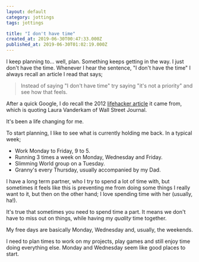 ```yaml
---
layout: default
category: jottings
tags: jottings

title: "I don't have time"
created_at: 2019-06-30T00:47:33.000Z
published_at: 2019-06-30T01:02:19.000Z
---
```

I keep planning to... well, plan. Something keeps getting in the way. I just don't have the time. Whenever I hear the sentence, "I don't have the time" I always recall an article I read that says;

> Instead of saying "I don't have time" try saying "it's not a priority" and see how that feels.

After a quick Google, I do recall the 2012 [lifehacker article](https://lifehacker.com/instead-of-saying-i-dont-have-time-say-its-not-a-pr-5892948) it came from, which is quoting Laura Vanderkam of Wall Street Journal.

It's been a life changing for me.

To start planning, I like to see what is currently holding me back. In a typical week;

*   Work Monday to Friday, 9 to 5.
*   Running 3 times a week on Monday, Wednesday and Friday.
*   Slimming World group on a Tuesday.
*   Granny's every Thursday, usually accompanied by my Dad.

I have a long term partner, who I try to spend a lot of time with, but sometimes it feels like this is preventing me from doing some things I really want to it, but then on the other hand; I love spending time with her (usually, ha!).

It's true that sometimes you need to spend time a part. It means we don't have to miss out on things, while having my _quality_ time together.

My free days are basically Monday, Wednesday and, usually, the weekends.

I need to plan times to work on my projects, play games and still enjoy time doing everything else. Monday and Wednesday seem like good places to start.
